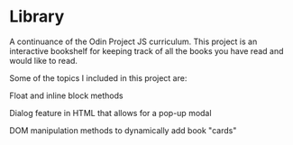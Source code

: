 # Library

A continuance of the Odin Project JS curriculum. This project is an interactive bookshelf for keeping track of all the books you have read and would like to read.

Some of the topics I included in this project are:
<p>Float and inline block methods</p>
<p>Dialog feature in HTML that allows for a pop-up modal</p>
<p>DOM manipulation methods to dynamically add book "cards"</p>
